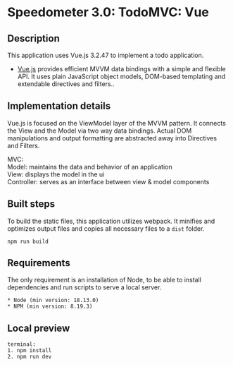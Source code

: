 # Speedometer 3.0: TodoMVC: Vue

## Description

This application uses Vue.js 3.2.47 to implement a todo application.

-   [Vue.js](https://vuejs.org/) provides efficient MVVM data bindings with a simple and flexible API. It uses plain JavaScript object models, DOM-based templating and extendable directives and filters..

## Implementation details

Vue.js is focused on the ViewModel layer of the MVVM pattern. It connects the View and the Model via two way data bindings. Actual DOM manipulations and output formatting are abstracted away into Directives and Filters.

MVC:\
Model: maintains the data and behavior of an application\
View: displays the model in the ui\
Controller: serves as an interface between view & model components

## Built steps

To build the static files, this application utilizes webpack. It minifies and optimizes output files and copies all necessary files to a `dist` folder.

```
npm run build
```

## Requirements

The only requirement is an installation of Node, to be able to install dependencies and run scripts to serve a local server.

```
* Node (min version: 18.13.0)
* NPM (min version: 8.19.3)
```

## Local preview

```
terminal:
1. npm install
2. npm run dev
```
